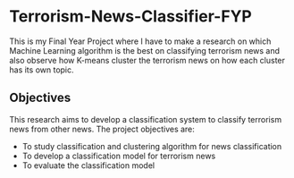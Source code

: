 # Terrorism-News-Classifier-FYP
This is my Final Year Project where I have to make a research on which Machine Learning algorithm is the best on classifying terrorism news and also observe how K-means cluster the terrorism news on how each cluster has its own topic.

## Objectives
This research aims to develop a classification system to classify terrorism news from other news. The project objectives are:
- To study classification and clustering algorithm for news classification
- To develop a classification model for terrorism news
- To evaluate the classification model
